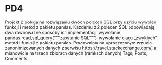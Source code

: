 # PD4
Projekt 2 polega na rozwiązaniu dwóch poleceń SQL przy uzyciu wywołan funkcji i metod z pakietu pandas. Kazdemu z 2 polecen SQL odpowiadają dwa równowazne sposoby ich implementacji: wywołanie pandas.read_sql_query("""zapytanie SQL"""); wywołanie ciagu „zwykłych” metod i funkcji z pakietu pandas. Pracowałam na uproszczonym zrzucie zanonimizowanych danych z serwisu https://travel.stackexchange.com/, a mianowicie na trzech zbiorach danych (ramkach danych) Tags, Posts, Comments.
